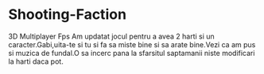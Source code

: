# Shooting-Faction
3D Multiplayer Fps
Am updatat jocul pentru a avea 2 harti si un caracter.Gabi,uita-te si tu si fa sa miste bine si sa arate bine.Vezi ca am pus si muzica de fundal.O sa incerc pana la sfarsitul saptamanii niste modificari la harti daca pot.
